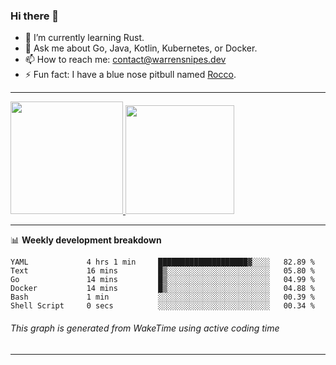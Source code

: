 ### Hi there 👋

- 🌱 I’m currently learning Rust.
- 💬 Ask me about Go, Java, Kotlin, Kubernetes, or Docker.
- 📫 How to reach me: contact@warrensnipes.dev
- ⚡ Fun fact: I have a blue nose pitbull named [Rocco](https://i.imgur.com/iLsSCKu.jpg).

-------


<a href="https://github.com/LockedThread/LockedThread">
  <img height="180em" src="https://github-readme-stats.vercel.app/api?username=LockedThread&theme=transparent&bg_color=00000000&show_icons=true&count_private=true" />
  <img height="174em" src="https://github-readme-stats.vercel.app/api/top-langs?username=LockedThread&theme=transparent&layout=compact&hide_progress=true&bg_color=00000000" />
  </a>

-------

📊 **Weekly development breakdown**
<!--START_SECTION:waka-->

```text
YAML             4 hrs 1 min     ████████████████████▓░░░░   82.89 %
Text             16 mins         █▒░░░░░░░░░░░░░░░░░░░░░░░   05.80 %
Go               14 mins         █▒░░░░░░░░░░░░░░░░░░░░░░░   04.99 %
Docker           14 mins         █▒░░░░░░░░░░░░░░░░░░░░░░░   04.88 %
Bash             1 min           ░░░░░░░░░░░░░░░░░░░░░░░░░   00.39 %
Shell Script     0 secs          ░░░░░░░░░░░░░░░░░░░░░░░░░   00.34 %
```

<!--END_SECTION:waka-->
###### *This graph is generated from WakeTime using active coding time*
-------
